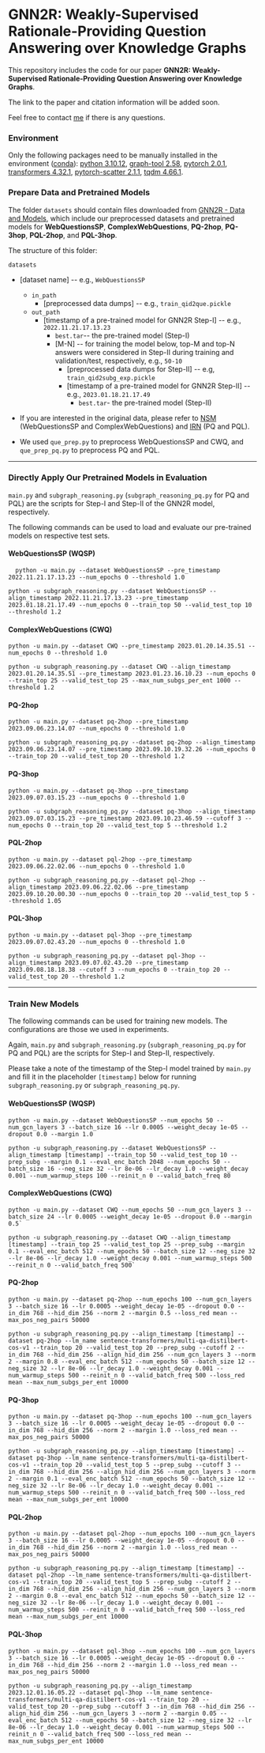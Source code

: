 # GNN2R: Weakly-Supervised Rationale-Providing Question Answering over Knowledge Graphs

This repository includes the code for our paper **GNN2R: Weakly-Supervised Rationale-Providing Question Answering over Knowledge Graphs**.

The link to the paper and citation information will be added soon. 

Feel free to contact [me](https://www.ifi.uzh.ch/en/ddis/people/ruijie.html) if there is any questions.

### Environment

Only the following packages need to be manually installed in the environment ([conda](https://conda.io/projects/conda/en/latest/user-guide/tasks/manage-environments.html#creating-an-environment-with-commands)): 
[python 3.10.12](https://www.python.org/downloads/release/python-31012/),  [graph-tool 2.58](https://git.skewed.de/count0/graph-tool/-/wikis/installation-instructions),
[pytorch 2.0.1](https://pytorch.org/get-started/locally/), [transformers 4.32.1](https://huggingface.co/docs/transformers/installation),
[pytorch-scatter 2.1.1](https://github.com/rusty1s/pytorch_scatter), [tqdm 4.66.1](https://tqdm.github.io).

### Prepare Data and Pretrained Models

The folder `datasets` should contain files downloaded from [GNN2R - Data and Models](https://osf.io/waqkm/), 
which include our preprocessed datasets and pretrained models for 
**WebQuestionsSP**, **ComplexWebQuestions**, **PQ-2hop**, **PQ-3hop**, **PQL-2hop**, and **PQL-3hop**.

The structure of this folder:

`datasets`
  * [dataset name] -- e.g., `WebQuestionsSP`
    * `in_path`
      * [preprocessed data dumps] -- e.g., `train_qid2que.pickle`
    * `out_path`
      * [timestamp of a pre-trained model for GNN2R Step-I] -- e.g., `2022.11.21.17.13.23`
        * `best.tar`-- the pre-trained model (Step-I)
        * [M-N] -- for training the model below, top-M and top-N answers were considered in Step-II during training and validation/test, respectively, e.g., `50-10`
          * [preprocessed data dumps for Step-II] -- e.g, `train_qid2subg_exp.pickle`
          * [timestamp of a pre-trained model for GNN2R Step-II] -- e.g., `2023.01.18.21.17.49`
            * `best.tar`- the pre-trained model (Step-II)

* If you are interested in the original data, please refer to [NSM](https://github.com/RichardHGL/WSDM2021_NSM) (WebQuestionsSP and ComplexWebQuestions) and [IRN](https://github.com/zmtkeke/IRN) (PQ and PQL).
* We used `que_prep.py` to preprocess WebQuestionsSP and CWQ, and `que_prep_pq.py` to preprocess PQ and PQL.

-----

### Directly Apply Our Pretrained Models in Evaluation

`main.py` and `subgraph_reasoning.py` (`subgraph_reasoning_pq.py` for PQ and PQL) are the scripts for Step-I and Step-II of the GNN2R model, respectively. 

The following commands can be used to load and evaluate our pre-trained models on respective test sets.

#### WebQuestionsSP (WQSP)
  ```shell
    python -u main.py --dataset WebQuestionsSP --pre_timestamp 2022.11.21.17.13.23 --num_epochs 0 --threshold 1.0
  ```

  ```shell
  python -u subgraph_reasoning.py --dataset WebQuestionsSP --align_timestamp 2022.11.21.17.13.23 --pre_timestamp 2023.01.18.21.17.49 --num_epochs 0 --train_top 50 --valid_test_top 10 --threshold 1.2
  ```

#### ComplexWebQuestions (CWQ)
  ```shell
  python -u main.py --dataset CWQ --pre_timestamp 2023.01.20.14.35.51 --num_epochs 0 --threshold 1.0
  ```
  
  ```shell
  python -u subgraph_reasoning.py --dataset CWQ --align_timestamp 2023.01.20.14.35.51 --pre_timestamp 2023.01.23.16.10.23 --num_epochs 0 --train_top 25 --valid_test_top 25 --max_num_subgs_per_ent 1000 --threshold 1.2
  ```
  
#### PQ-2hop
  ```shell
  python -u main.py --dataset pq-2hop --pre_timestamp 2023.09.06.23.14.07 --num_epochs 0 --threshold 1.0
  ```
  
  ```shell
  python -u subgraph_reasoning_pq.py --dataset pq-2hop --align_timestamp 2023.09.06.23.14.07 --pre_timestamp 2023.09.10.19.32.26 --num_epochs 0 --train_top 20 --valid_test_top 20 --threshold 1.2
  ```

#### PQ-3hop
  ```shell
  python -u main.py --dataset pq-3hop --pre_timestamp 2023.09.07.03.15.23 --num_epochs 0 --threshold 1.0
  ```
  
  ```shell
  python -u subgraph_reasoning_pq.py --dataset pq-3hop --align_timestamp 2023.09.07.03.15.23 --pre_timestamp 2023.09.10.23.46.59 --cutoff 3 --num_epochs 0 --train_top 20 --valid_test_top 5 --threshold 1.2
  ```

#### PQL-2hop
  ```shell
  python -u main.py --dataset pql-2hop --pre_timestamp 2023.09.06.22.02.06 --num_epochs 0 --threshold 1.0
  ```
  
  ```shell
  python -u subgraph_reasoning_pq.py --dataset pql-2hop --align_timestamp 2023.09.06.22.02.06 --pre_timestamp 2023.09.10.20.00.30 --num_epochs 0 --train_top 20 --valid_test_top 5 --threshold 1.05
  ```

#### PQL-3hop
  ```shell
  python -u main.py --dataset pql-3hop --pre_timestamp 2023.09.07.02.43.20 --num_epochs 0 --threshold 1.0
  ```
  
  ```shell
  python -u subgraph_reasoning_pq.py --dataset pql-3hop --align_timestamp 2023.09.07.02.43.20 --pre_timestamp 2023.09.08.18.18.38 --cutoff 3 --num_epochs 0 --train_top 20 --valid_test_top 20 --threshold 1.2
  ```
-----

### Train New Models

The following commands can be used for training new models. The configurations are those we used in experiments.

Again, `main.py` and `subgraph_reasoning.py` (`subgraph_reasoning_pq.py` for PQ and PQL) are the scripts for Step-I and Step-II, respectively. 

Please take a note of the timestamp of the Step-I model trained by `main.py` and fill it in the placeholder `[timestamp]` below for running `subgraph_reasoning.py` or `subgraph_reasoning_pq.py`.

#### WebQuestionsSP (WQSP)
  ```shell
  python -u main.py --dataset WebQuestionsSP --num_epochs 50 --num_gcn_layers 3 --batch_size 16 --lr 0.0005 --weight_decay 1e-05 --dropout 0.0 --margin 1.0
  ```
  
  ```shell
  python -u subgraph_reasoning.py --dataset WebQuestionsSP --align_timestamp [timestamp] --train_top 50 --valid_test_top 10 --prep_subg --margin 0.1 --eval_enc_batch 2048 --num_epochs 50 --batch_size 16 --neg_size 32 --lr 8e-06 --lr_decay 1.0 --weight_decay 0.001 --num_warmup_steps 100 --reinit_n 0 --valid_batch_freq 80
  ```

#### ComplexWebQuestions (CWQ)
  ```shell
  python -u main.py --dataset CWQ --num_epochs 50 --num_gcn_layers 3 --batch_size 24 --lr 0.0005 --weight_decay 1e-05 --dropout 0.0 --margin 0.5`
  ```
  
  ```shell
  python -u subgraph_reasoning.py --dataset CWQ --align_timestamp [timestamp] --train_top 25 --valid_test_top 25 --prep_subg --margin 0.1 --eval_enc_batch 512 --num_epochs 50 --batch_size 12 --neg_size 32 --lr 8e-06 --lr_decay 1.0 --weight_decay 0.001 --num_warmup_steps 500 --reinit_n 0 --valid_batch_freq 500`
  ```

#### PQ-2hop
  ```shell
  python -u main.py --dataset pq-2hop --num_epochs 100 --num_gcn_layers 3 --batch_size 16 --lr 0.0005 --weight_decay 1e-05 --dropout 0.0 --in_dim 768 --hid_dim 256 --norm 2 --margin 0.5 --loss_red mean --max_pos_neg_pairs 50000
  ```
  
  ```shell
  python -u subgraph_reasoning_pq.py --align_timestamp [timestamp] --dataset pq-2hop --lm_name sentence-transformers/multi-qa-distilbert-cos-v1 --train_top 20 --valid_test_top 20 --prep_subg --cutoff 2 --in_dim 768 --hid_dim 256 --align_hid_dim 256 --num_gcn_layers 3 --norm 2 --margin 0.8 --eval_enc_batch 512 --num_epochs 50 --batch_size 12 --neg_size 32 --lr 8e-06 --lr_decay 1.0 --weight_decay 0.001 --num_warmup_steps 500 --reinit_n 0 --valid_batch_freq 500 --loss_red mean --max_num_subgs_per_ent 10000
  ```
 
#### PQ-3hop
  ```shell
  python -u main.py --dataset pq-3hop --num_epochs 100 --num_gcn_layers 3 --batch_size 16 --lr 0.0005 --weight_decay 1e-05 --dropout 0.0 --in_dim 768 --hid_dim 256 --norm 2 --margin 1.0 --loss_red mean --max_pos_neg_pairs 50000
  ```

  ```shell
  python -u subgraph_reasoning_pq.py --align_timestamp [timestamp] --dataset pq-3hop --lm_name sentence-transformers/multi-qa-distilbert-cos-v1 --train_top 20 --valid_test_top 5 --prep_subg --cutoff 3 --in_dim 768 --hid_dim 256 --align_hid_dim 256 --num_gcn_layers 3 --norm 2 --margin 0.1 --eval_enc_batch 512 --num_epochs 50 --batch_size 12 --neg_size 32 --lr 8e-06 --lr_decay 1.0 --weight_decay 0.001 --num_warmup_steps 500 --reinit_n 0 --valid_batch_freq 500 --loss_red mean --max_num_subgs_per_ent 10000
  ```
 
#### PQL-2hop
  ```shell
  python -u main.py --dataset pql-2hop --num_epochs 100 --num_gcn_layers 3 --batch_size 16 --lr 0.0005 --weight_decay 1e-05 --dropout 0.0 --in_dim 768 --hid_dim 256 --norm 2 --margin 1.0 --loss_red mean --max_pos_neg_pairs 50000
  ```
  
  ```shell
  python -u subgraph_reasoning_pq.py --align_timestamp [timestamp] --dataset pql-2hop --lm_name sentence-transformers/multi-qa-distilbert-cos-v1 --train_top 20 --valid_test_top 5 --prep_subg --cutoff 2 --in_dim 768 --hid_dim 256 --align_hid_dim 256 --num_gcn_layers 3 --norm 2 --margin 0.8 --eval_enc_batch 512 --num_epochs 50 --batch_size 12 --neg_size 32 --lr 8e-06 --lr_decay 1.0 --weight_decay 0.001 --num_warmup_steps 500 --reinit_n 0 --valid_batch_freq 500 --loss_red mean --max_num_subgs_per_ent 10000
  ```

#### PQL-3hop
  ```shell
  python -u main.py --dataset pql-3hop --num_epochs 100 --num_gcn_layers 3 --batch_size 16 --lr 0.0005 --weight_decay 1e-05 --dropout 0.0 --in_dim 768 --hid_dim 256 --norm 2 --margin 1.0 --loss_red mean --max_pos_neg_pairs 50000
  ```
  
  ```shell
  python -u subgraph_reasoning_pq.py --align_timestamp 2023.12.01.16.05.22 --dataset pql-3hop --lm_name sentence-transformers/multi-qa-distilbert-cos-v1 --train_top 20 --valid_test_top 20 --prep_subg --cutoff 3 --in_dim 768 --hid_dim 256 --align_hid_dim 256 --num_gcn_layers 3 --norm 2 --margin 0.05 --eval_enc_batch 512 --num_epochs 50 --batch_size 12 --neg_size 32 --lr 8e-06 --lr_decay 1.0 --weight_decay 0.001 --num_warmup_steps 500 --reinit_n 0 --valid_batch_freq 500 --loss_red mean --max_num_subgs_per_ent 10000
  ```
